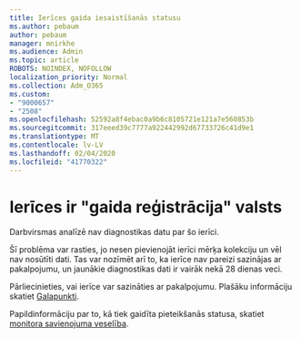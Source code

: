 ```yaml
---
title: Ierīces gaida iesaistīšanās statusu
ms.author: pebaum
author: pebaum
manager: mnirkhe
ms.audience: Admin
ms.topic: article
ROBOTS: NOINDEX, NOFOLLOW
localization_priority: Normal
ms.collection: Adm_O365
ms.custom:
- "9000657"
- "2508"
ms.openlocfilehash: 52592a8f4ebac0a9b6c8105721e121a7e560853b
ms.sourcegitcommit: 317eeed39c7777a922442992d67733726c41d9e1
ms.translationtype: MT
ms.contentlocale: lv-LV
ms.lasthandoff: 02/04/2020
ms.locfileid: "41770322"
---
```

# <a name="devices-are-in-awaiting-enrollment-state"></a>Ierīces ir "gaida reģistrācija" valsts

Darbvirsmas analīzē nav diagnostikas datu par šo ierīci. 

Šī problēma var rasties, jo nesen pievienojāt ierīci mērķa kolekciju un vēl nav nosūtīti dati. Tas var nozīmēt arī to, ka ierīce nav pareizi sazinājas ar pakalpojumu, un jaunākie diagnostikas dati ir vairāk nekā 28 dienas veci.

Pārliecinieties, vai ierīce var sazināties ar pakalpojumu. Plašāku informāciju skatiet [Galapunkti](https://docs.microsoft.com/configmgr/desktop-analytics/enable-data-sharing#endpoints).

Papildinformāciju par to, kā tiek gaidīta pieteikšanās statusa, skatiet [monitora savienojuma veselība](https://docs.microsoft.com/configmgr/desktop-analytics/monitor-connection-health#awaiting-enrollment).